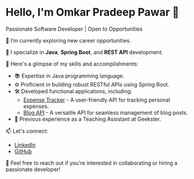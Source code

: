 # Hello, I'm Omkar Pradeep Pawar 👋

Passionate Software Developer | Open to Opportunities

🔭 I’m currently exploring new career opportunities.

🌱 I specialize in **Java**, **Spring Boot**, and **REST API** development.

🚀 Here's a glimpse of my skills and accomplishments:
- 📚 Expertise in Java programming language.
- ⚙️ Proficient in building robust RESTful APIs using Spring Boot.
- 🛠️ Developed functional applications, including:
  - [Expense Tracker](https://github.com/Omkar6627/ExpenseTracker) - A user-friendly API for tracking personal expenses.
  - [Blog API](https://github.com/Omkar6627/BlogPost) - A versatile API for seamless management of blog posts.
- 💼 Previous experience as a Teaching Assistant at Geekster.

📫 Let's connect:
- [LinkedIn](https://www.linkedin.com/in/omkar66527/)
- [GitHub](https://github.com/omkar6627)

💬 Feel free to reach out if you're interested in collaborating or hiring a passionate developer!



